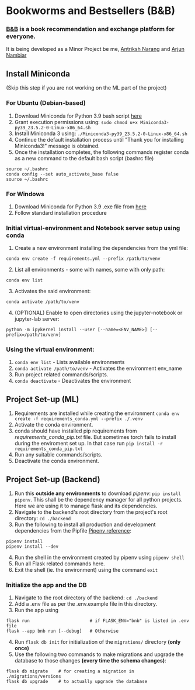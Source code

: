 # Bookworms and Bestsellers (B&B)
### [B&B](https://bookwormsandbestsellers.in) is a book recommendation and exchange platform for everyone.
It is being developed as a Minor Project be me, [Antriksh Narang](https://github.com/AntrikshNarang) and [Arjun Nambiar](https://github.com/ShadowSlayer03)

## Install Miniconda
(Skip this step if you are not working on the ML part of the project)
### For Ubuntu (Debian-based)
1. Download Miniconda for Python 3.9 bash script [here](https://repo.anaconda.com/miniconda/Miniconda3-py39_23.5.2-0-Linux-x86_64.sh)
2. Grant execution permissions using:
    `sudo chmod u+x Miniconda3-py39_23.5.2-0-Linux-x86_64.sh`
3. Install Miniconda 3 using:
    `./Miniconda3-py39_23.5.2-0-Linux-x86_64.sh`
4. Continue the default installation process until "Thank you for installing Miniconda3!" message is obtained.
5. Once the installation completes, the following commands register conda as a new command to the default bash script (bashrc file)
```
source ~/.bashrc
conda config --set auto_activate_base false
source ~/.bashrc
```

### For Windows
1. Download Miniconda for Python 3.9 .exe file from [here](https://repo.anaconda.com/miniconda/Miniconda3-py39_23.5.2-0-Windows-x86_64.exe)
2. Follow standard installation procedure

### Initial virtual-environment and Notebook server setup using conda
1. Create a new environment installing the dependencies from the yml file:
```
conda env create -f requirements.yml --prefix /path/to/venv
```

2. List all environments - some with names, some with only path:
```
conda env list    
```

3. Activates the said environment:
```
conda activate /path/to/venv
```

4. (OPTIONAL) Enable to open directories using the jupyter-notebook or jupyter-lab server:
```
python -m ipykernel install --user [--name=<ENV_NAME>] [--prefix=/path/to/venv]
```

### Using the virtual environment:
1. `conda env list` - Lists available environments
2. `conda activate /path/to/venv` - Activates the environment env_name
3. Run project related commands/scripts.
4. `conda deactivate` - Deactivates the environment

## Project Set-up (ML)
1. Requirements are installed while creating the environment `conda env create -f requirements_conda.yml --prefix ./.venv`
2. Activate the conda environment.
2. conda should have installed pip requirements from _requirements_conda_pip.txt_ file. But sometimes torch fails to install during the enviroment set up. In that case run `pip install -r requirements_conda_pip.txt`
3. Run any suitable commands/scripts.
4. Deactivate the conda environment.

## Project Set-up (Backend)

1. Run this **outside any environments** to download _pipenv_: `pip install pipenv`. This shall be the dependency manager for all python projects. Here we are using it to manage flask and its dependencies.
2. Navigate to the backend's root directory from the project's root directory: `cd ./backend`
3. Run the following to install all production and development dependencies from the Pipfile [Pipenv reference](https://realpython.com/pipenv-guide/):
```
pipenv install
pipenv install --dev
```
4. Run the shell in the environment created by pipenv using `pipenv shell`
5. Run all Flask related commands here.
6. Exit the shell (ie. the environment) using the command `exit`

### Initialize the app and the DB
1. Navigate to the root directory of the backend: `cd ./backend`
2. Add a .env file as per the .env.example file in this directory.
3. Run the app using 
```
flask run                       # if FLASK_ENV="bnb" is listed in .env file
flask --app bnb run [--debug]   # Otherwise
```
4. Run `flask db init` for initialization of the `migrations/` directory **(only once)**
5. Use the following two commands to make migrations and upgrade the database to those changes **(every time the schema changes)**:
```
flask db migrate    # for creating a migration in ./migrations/versions
flask db upgrade    # to actually upgrade the database
```